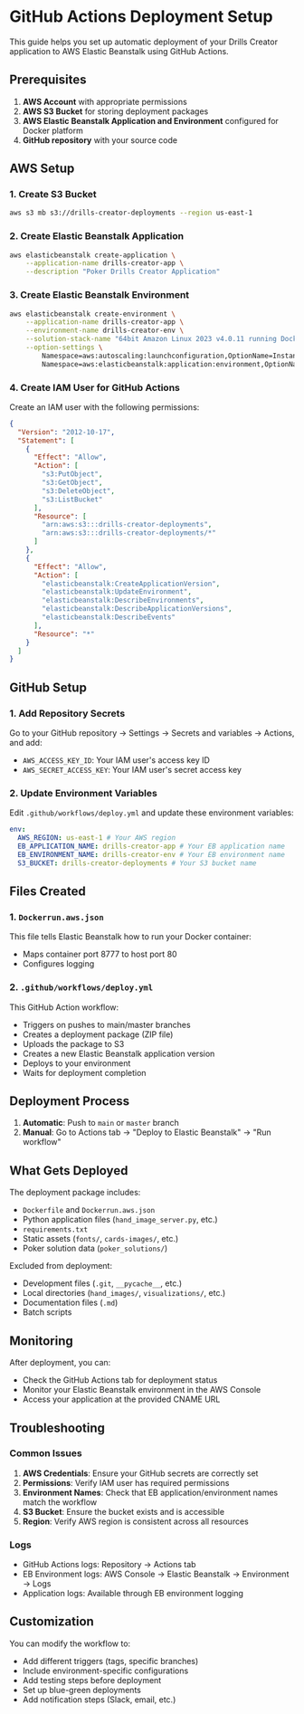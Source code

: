 # GitHub Actions Deployment Setup

This guide helps you set up automatic deployment of your Drills Creator application to AWS Elastic Beanstalk using GitHub Actions.

## Prerequisites

1. **AWS Account** with appropriate permissions
2. **AWS S3 Bucket** for storing deployment packages
3. **AWS Elastic Beanstalk Application and Environment** configured for Docker platform
4. **GitHub repository** with your source code

## AWS Setup

### 1. Create S3 Bucket

```bash
aws s3 mb s3://drills-creator-deployments --region us-east-1
```

### 2. Create Elastic Beanstalk Application

```bash
aws elasticbeanstalk create-application \
    --application-name drills-creator-app \
    --description "Poker Drills Creator Application"
```

### 3. Create Elastic Beanstalk Environment

```bash
aws elasticbeanstalk create-environment \
    --application-name drills-creator-app \
    --environment-name drills-creator-env \
    --solution-stack-name "64bit Amazon Linux 2023 v4.0.11 running Docker" \
    --option-settings \
        Namespace=aws:autoscaling:launchconfiguration,OptionName=InstanceType,Value=t3.micro \
        Namespace=aws:elasticbeanstalk:application:environment,OptionName=PORT,Value=8777
```

### 4. Create IAM User for GitHub Actions

Create an IAM user with the following permissions:

```json
{
  "Version": "2012-10-17",
  "Statement": [
    {
      "Effect": "Allow",
      "Action": [
        "s3:PutObject",
        "s3:GetObject",
        "s3:DeleteObject",
        "s3:ListBucket"
      ],
      "Resource": [
        "arn:aws:s3:::drills-creator-deployments",
        "arn:aws:s3:::drills-creator-deployments/*"
      ]
    },
    {
      "Effect": "Allow",
      "Action": [
        "elasticbeanstalk:CreateApplicationVersion",
        "elasticbeanstalk:UpdateEnvironment",
        "elasticbeanstalk:DescribeEnvironments",
        "elasticbeanstalk:DescribeApplicationVersions",
        "elasticbeanstalk:DescribeEvents"
      ],
      "Resource": "*"
    }
  ]
}
```

## GitHub Setup

### 1. Add Repository Secrets

Go to your GitHub repository → Settings → Secrets and variables → Actions, and add:

- `AWS_ACCESS_KEY_ID`: Your IAM user's access key ID
- `AWS_SECRET_ACCESS_KEY`: Your IAM user's secret access key

### 2. Update Environment Variables

Edit `.github/workflows/deploy.yml` and update these environment variables:

```yaml
env:
  AWS_REGION: us-east-1 # Your AWS region
  EB_APPLICATION_NAME: drills-creator-app # Your EB application name
  EB_ENVIRONMENT_NAME: drills-creator-env # Your EB environment name
  S3_BUCKET: drills-creator-deployments # Your S3 bucket name
```

## Files Created

### 1. `Dockerrun.aws.json`

This file tells Elastic Beanstalk how to run your Docker container:

- Maps container port 8777 to host port 80
- Configures logging

### 2. `.github/workflows/deploy.yml`

This GitHub Action workflow:

- Triggers on pushes to main/master branches
- Creates a deployment package (ZIP file)
- Uploads the package to S3
- Creates a new Elastic Beanstalk application version
- Deploys to your environment
- Waits for deployment completion

## Deployment Process

1. **Automatic**: Push to `main` or `master` branch
2. **Manual**: Go to Actions tab → "Deploy to Elastic Beanstalk" → "Run workflow"

## What Gets Deployed

The deployment package includes:

- `Dockerfile` and `Dockerrun.aws.json`
- Python application files (`hand_image_server.py`, etc.)
- `requirements.txt`
- Static assets (`fonts/`, `cards-images/`, etc.)
- Poker solution data (`poker_solutions/`)

Excluded from deployment:

- Development files (`.git`, `__pycache__`, etc.)
- Local directories (`hand_images/`, `visualizations/`, etc.)
- Documentation files (`.md`)
- Batch scripts

## Monitoring

After deployment, you can:

- Check the GitHub Actions tab for deployment status
- Monitor your Elastic Beanstalk environment in the AWS Console
- Access your application at the provided CNAME URL

## Troubleshooting

### Common Issues

1. **AWS Credentials**: Ensure your GitHub secrets are correctly set
2. **Permissions**: Verify IAM user has required permissions
3. **Environment Names**: Check that EB application/environment names match the workflow
4. **S3 Bucket**: Ensure the bucket exists and is accessible
5. **Region**: Verify AWS region is consistent across all resources

### Logs

- GitHub Actions logs: Repository → Actions tab
- EB Environment logs: AWS Console → Elastic Beanstalk → Environment → Logs
- Application logs: Available through EB environment logging

## Customization

You can modify the workflow to:

- Add different triggers (tags, specific branches)
- Include environment-specific configurations
- Add testing steps before deployment
- Set up blue-green deployments
- Add notification steps (Slack, email, etc.)
